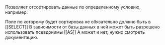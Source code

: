 Позволяет отсортировать данные по определенному условию, например:


Поле по которому будет сортировка не обязательно должно быть в [[SELECT]]
В зависимости от базы данных в ней может быть разрешено использовать псевдонимы [[AS]] А может и нет, нужно смотреть документацию.
